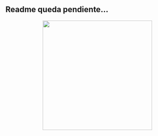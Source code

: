 ## Readme queda pendiente...

<div align="center">
  <a href="https://t.me/OtakuSenpai2020">
    <img height="300em" src="https://github.com/MarkyCY/OtakuSenpai-Telegram-Bot/assets/42404552/3abe5984-9a63-413c-bf43-a6735d6d28f3">
  </a>
</div>
